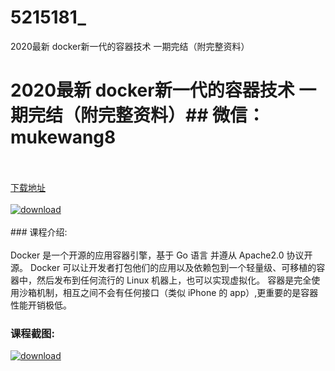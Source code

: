 # 5215181_
2020最新 docker新一代的容器技术 一期完结（附完整资料）
# 2020最新 docker新一代的容器技术 一期完结（附完整资料）## 微信：mukewang8
<br/></br>[下载地址](http://www.36tz.cn/article/5215181 "下载地址")
<br/></br>[![download](http://36tz.cn/muke_img/2020_09_2-10-300x236.png "下载地址")](http://www.36tz.cn/article/5215181 "下载地址")
<br/></br>### 课程介绍:<br/></br>Docker 是一个开源的应用容器引擎，基于 Go 语言 并遵从 Apache2.0 协议开源。
Docker 可以让开发者打包他们的应用以及依赖包到一个轻量级、可移植的容器中，然后发布到任何流行的 Linux 机器上，也可以实现虚拟化。
容器是完全使用沙箱机制，相互之间不会有任何接口（类似 iPhone 的 app）,更重要的是容器性能开销极低。

### 课程截图:
[![download](http://36tz.cn/muke_img/2020_09_1-11.png "下载地址")](http://www.36tz.cn/article/5215181 "下载地址")
